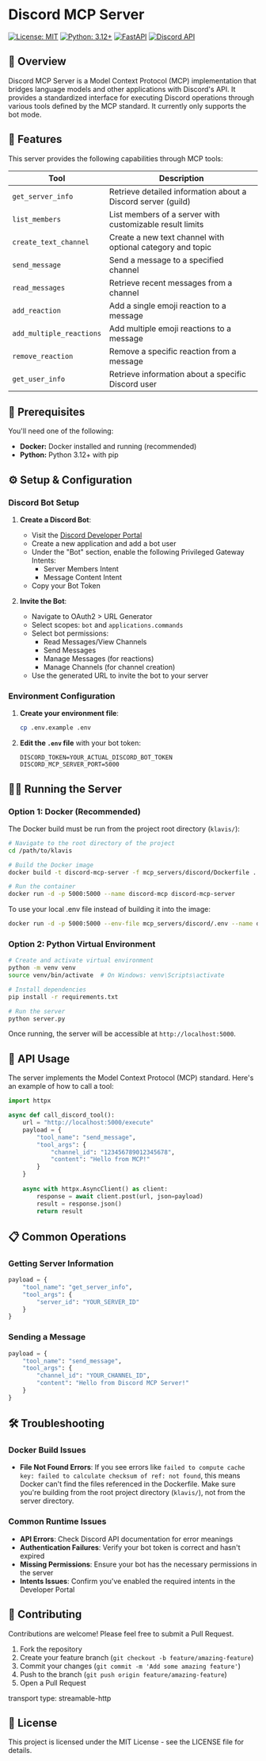 # Discord MCP Server

[![License: MIT](https://img.shields.io/badge/License-MIT-yellow.svg)](https://opensource.org/licenses/MIT)
[![Python: 3.12+](https://img.shields.io/badge/Python-3.12+-blue.svg)](https://www.python.org/downloads/)
[![FastAPI](https://img.shields.io/badge/FastAPI-0.100.0+-00a393.svg)](https://fastapi.tiangolo.com/)
[![Discord API](https://img.shields.io/badge/Discord_API-v10-5865F2.svg)](https://discord.com/developers/docs/intro)

## 📖 Overview

Discord MCP Server is a Model Context Protocol (MCP) implementation that bridges language models and other applications with Discord's API. It provides a standardized interface for executing Discord operations through various tools defined by the MCP standard. It currently only supports the bot mode.

## 🚀 Features

This server provides the following capabilities through MCP tools:

| Tool | Description |
|------|-------------|
| `get_server_info` | Retrieve detailed information about a Discord server (guild) |
| `list_members` | List members of a server with customizable result limits |
| `create_text_channel` | Create a new text channel with optional category and topic |
| `send_message` | Send a message to a specified channel |
| `read_messages` | Retrieve recent messages from a channel |
| `add_reaction` | Add a single emoji reaction to a message |
| `add_multiple_reactions` | Add multiple emoji reactions to a message |
| `remove_reaction` | Remove a specific reaction from a message |
| `get_user_info` | Retrieve information about a specific Discord user |

## 🔧 Prerequisites

You'll need one of the following:

- **Docker:** Docker installed and running (recommended)
- **Python:** Python 3.12+ with pip

## ⚙️ Setup & Configuration

### Discord Bot Setup

1. **Create a Discord Bot**:
   - Visit the [Discord Developer Portal](https://discord.com/developers/applications)
   - Create a new application and add a bot user
   - Under the "Bot" section, enable the following Privileged Gateway Intents:
     - Server Members Intent
     - Message Content Intent
   - Copy your Bot Token

2. **Invite the Bot**:
   - Navigate to OAuth2 > URL Generator
   - Select scopes: `bot` and `applications.commands`
   - Select bot permissions: 
     - Read Messages/View Channels
     - Send Messages
     - Manage Messages (for reactions)
     - Manage Channels (for channel creation)
   - Use the generated URL to invite the bot to your server

### Environment Configuration

1. **Create your environment file**:
   ```bash
   cp .env.example .env
   ```

2. **Edit the `.env` file** with your bot token:
   ```
   DISCORD_TOKEN=YOUR_ACTUAL_DISCORD_BOT_TOKEN
   DISCORD_MCP_SERVER_PORT=5000
   ```

## 🏃‍♂️ Running the Server

### Option 1: Docker (Recommended)

The Docker build must be run from the project root directory (`klavis/`):

```bash
# Navigate to the root directory of the project
cd /path/to/klavis

# Build the Docker image
docker build -t discord-mcp-server -f mcp_servers/discord/Dockerfile .

# Run the container
docker run -d -p 5000:5000 --name discord-mcp discord-mcp-server
```

To use your local .env file instead of building it into the image:

```bash
docker run -d -p 5000:5000 --env-file mcp_servers/discord/.env --name discord-mcp discord-mcp-server
```

### Option 2: Python Virtual Environment

```bash
# Create and activate virtual environment
python -m venv venv
source venv/bin/activate  # On Windows: venv\Scripts\activate

# Install dependencies
pip install -r requirements.txt

# Run the server
python server.py
```

Once running, the server will be accessible at `http://localhost:5000`.

## 🔌 API Usage

The server implements the Model Context Protocol (MCP) standard. Here's an example of how to call a tool:

```python
import httpx

async def call_discord_tool():
    url = "http://localhost:5000/execute"
    payload = {
        "tool_name": "send_message",
        "tool_args": {
            "channel_id": "123456789012345678",
            "content": "Hello from MCP!"
        }
    }
    
    async with httpx.AsyncClient() as client:
        response = await client.post(url, json=payload)
        result = response.json()
        return result
```

## 📋 Common Operations

### Getting Server Information

```python
payload = {
    "tool_name": "get_server_info",
    "tool_args": {
        "server_id": "YOUR_SERVER_ID"
    }
}
```

### Sending a Message

```python
payload = {
    "tool_name": "send_message",
    "tool_args": {
        "channel_id": "YOUR_CHANNEL_ID",
        "content": "Hello from Discord MCP Server!"
    }
}
```

## 🛠️ Troubleshooting

### Docker Build Issues

- **File Not Found Errors**: If you see errors like `failed to compute cache key: failed to calculate checksum of ref: not found`, this means Docker can't find the files referenced in the Dockerfile. Make sure you're building from the root project directory (`klavis/`), not from the server directory.

### Common Runtime Issues

- **API Errors**: Check Discord API documentation for error meanings
- **Authentication Failures**: Verify your bot token is correct and hasn't expired
- **Missing Permissions**: Ensure your bot has the necessary permissions in the server
- **Intents Issues**: Confirm you've enabled the required intents in the Developer Portal

## 🤝 Contributing

Contributions are welcome! Please feel free to submit a Pull Request.

1. Fork the repository
2. Create your feature branch (`git checkout -b feature/amazing-feature`)
3. Commit your changes (`git commit -m 'Add some amazing feature'`)
4. Push to the branch (`git push origin feature/amazing-feature`)
5. Open a Pull Request

transport type: streamable-http
## 📜 License

This project is licensed under the MIT License - see the LICENSE file for details. 